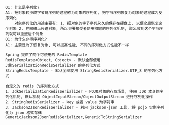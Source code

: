     Q1: 什么是序列化?
    A1: 把对象转换成字节码序列的过程称为对象的序列化, 把字节序列恢复为对象的过程成为反序列化
        对象序列化的用途主要有: 1. 把对象的字节序列永久的保存在硬盘上, 以便之后恢复这个对象 2. 在网络上传送对象, 所以只要接受者使用相同的序列化机制, 那么收到这个字节序列就可以重塑这个对象
    Q1: 为什么非得序列化?
    A1: 主要是为了恢复对象, 可以提高性能, 不同的序列化方式性能不一样

    Spring 提供了两个可使用的 RedisTemplate
    RedisTemplate<Object, Object> - 默认全部使用 JdkSerializationRedisSerializer 的序列化方式
    StringRedisTemplate - 默认全部使用 StringRedisSerializer.UTF_8 的序列化方式

    自定义的 redis 的序列化方式
    1. JdkSerializationRedisSerializer - POJO对象的存取场景, 使用 JDK 本身的序列化机制, 默认机制 ObjectInputStream/ObjectOutputStream 进行序列化操作
    2. StringRedisSerializer - key 或者 value 为字符串
    3. Jackson2JsonRedisSerializer - 利用 jackson-json 工具, 将 pojo 实例序列化为 json 格式存储
    GenericJackson2JsonRedisSerializer,GenericToStringSerializer